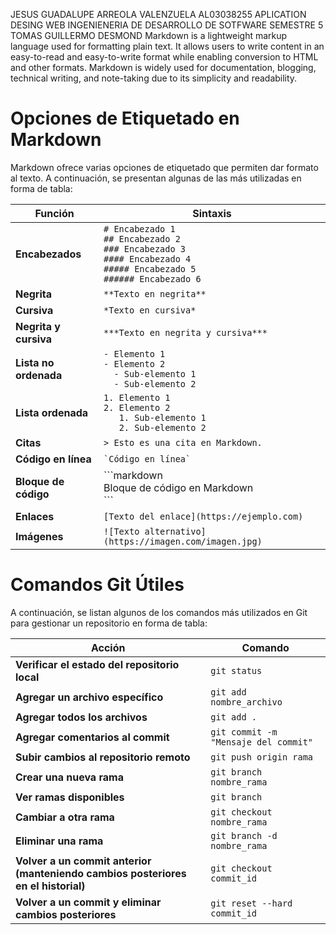 
JESUS GUADALUPE ARREOLA VALENZUELA 
AL03038255
APLICATION DESING WEB
INGENIENERIA DE  DESARROLLO DE SOTFWARE
SEMESTRE 5
TOMAS GUILLERMO DESMOND
Markdown is a lightweight markup language used for formatting plain text. It allows users to write content in an easy-to-read and easy-to-write format while enabling conversion to HTML and other formats. Markdown is widely used for documentation, blogging, technical writing, and note-taking due to its simplicity and readability.
# Opciones de Etiquetado en Markdown

Markdown ofrece varias opciones de etiquetado que permiten dar formato al texto. A continuación, se presentan algunas de las más utilizadas en forma de tabla:

| Función | Sintaxis |
|---------|---------|
| **Encabezados** | `# Encabezado 1` <br> `## Encabezado 2` <br> `### Encabezado 3` <br> `#### Encabezado 4` <br> `##### Encabezado 5` <br> `###### Encabezado 6` |
| **Negrita** | `**Texto en negrita**` |
| **Cursiva** | `*Texto en cursiva*` |
| **Negrita y cursiva** | `***Texto en negrita y cursiva***` |
| **Lista no ordenada** | `- Elemento 1` <br> `- Elemento 2` <br> `  - Sub-elemento 1` <br> `  - Sub-elemento 2` |
| **Lista ordenada** | `1. Elemento 1` <br> `2. Elemento 2` <br> `   1. Sub-elemento 1` <br> `   2. Sub-elemento 2` |
| **Citas** | `> Esto es una cita en Markdown.` |
| **Código en línea** | `` `Código en línea` `` |
| **Bloque de código** | \`\`\`markdown <br> Bloque de código en Markdown <br> \`\`\` |
| **Enlaces** | `[Texto del enlace](https://ejemplo.com)` |
| **Imágenes** | `![Texto alternativo](https://imagen.com/imagen.jpg)` |

# Comandos Git Útiles

A continuación, se listan algunos de los comandos más utilizados en Git para gestionar un repositorio en forma de tabla:

| Acción | Comando |
|--------|---------|
| **Verificar el estado del repositorio local** | `git status` |
| **Agregar un archivo específico** | `git add nombre_archivo` |
| **Agregar todos los archivos** | `git add .` |
| **Agregar comentarios al commit** | `git commit -m "Mensaje del commit"` |
| **Subir cambios al repositorio remoto** | `git push origin rama` |
| **Crear una nueva rama** | `git branch nombre_rama` |
| **Ver ramas disponibles** | `git branch` |
| **Cambiar a otra rama** | `git checkout nombre_rama` |
| **Eliminar una rama** | `git branch -d nombre_rama` |
| **Volver a un commit anterior (manteniendo cambios posteriores en el historial)** | `git checkout commit_id` |
| **Volver a un commit y eliminar cambios posteriores** | `git reset --hard commit_id` |

